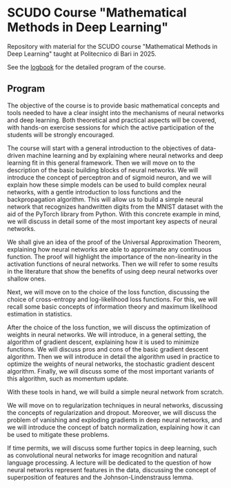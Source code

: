 # SCUDO Course "Mathematical Methods in Deep Learning"
Repository with material for the SCUDO course "Mathematical Methods in Deep Learning" taught at Politecnico di Bari in 2025.

See the [logbook](logbook.md) for the detailed program of the course.

## Program
The objective of the course is to provide basic mathematical concepts and tools needed to have a clear insight into the mechanisms of neural networks and deep learning. Both theoretical and practical aspects will be covered, with hands-on exercise sessions for which the active participation of the students will be strongly encouraged.
 
The course will start with a general introduction to the objectives of data-driven machine learning and by explaining where neural networks and deep learning fit in this general framework. Then we will move on to the description of the basic building blocks of neural networks. We will introduce the concept of perceptron and of sigmoid neuron, and we will explain how these simple models can be used to build complex neural networks, with a gentle introduction to loss functions and the backpropagation algorithm. This will allow us to build a simple neural network that recognizes handwritten digits from the MNIST dataset with the aid of the PyTorch library from Python. With this concrete example in mind, we will discuss in detail some of the most important key aspects of neural networks.
 
We shall give an idea of the proof of the Universal Approximation Theorem, explaining how neural networks are able to approximate any continuous function. The proof will highlight the importance of the non-linearity in the activation functions of neural networks. Then we will refer to some results in the literature that show the benefits of using deep neural networks over shallow ones.
 
Next, we will move on to the choice of the loss function, discussing the choice of cross-entropy and log-likelihood loss functions. For this, we will recall some basic concepts of information theory and maximum likelihood estimation in statistics.
 
After the choice of the loss function, we will discuss the optimization of weights in neural networks. We will introduce, in a general setting, the algorithm of gradient descent, explaining how it is used to minimize functions. We will discuss pros and cons of the basic gradient descent algorithm. Then we will introduce in detail the algorithm used in practice to optimize the weights of neural networks, the stochastic gradient descent algorithm. Finally, we will discuss some of the most important variants of this algorithm, such as momentum update.
 
With these tools in hand, we will build a simple neural network from scratch.
 
We will move on to regularization techniques in neural networks, discussing the concepts of regularization and dropout. Moreover, we will discuss the problem of vanishing and exploding gradients in deep neural networks, and we will introduce the concept of batch normalization, explaining how it can be used to mitigate these problems.
 
If time permits, we will discuss some further topics in deep learning, such as convolutional neural networks for image recognition and natural language processing. A lecture will be dedicated to the question of how neural networks represent features in the data, discussing the concept of superposition of features and the Johnson-Lindenstrauss lemma.
 